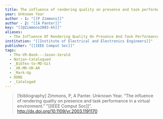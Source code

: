 ```yaml
---
title: The influence of rendering quality on presence and task performance in a virtual environment
year: Unknown Year
author - 1: "[[P Zimmons]]"
author - 2: "[[A Panter]]"
key: "[[@Zimmons2003-kh]]"
aliases:
  - The Influence Of Rendering Quality On Presence And Task Performance In A Virtual Environment
institution: "[[Institute of Electrical and Electronics Engineers]]"
publisher: "[[IEEE Comput Soc]]"
tags:
  - The-VR-Book---Jason-Jerald
  - Notion-Catalogued
  - _BibTex-to-MD-Git
  - _XR-MR-VR-AR
  - _Mark-Up
  - DONE
  - _Cataloged
---
```


> [!bibliography]
> Zimmons, P, A Panter. Unknown Year. “The influence of rendering quality on presence and task performance in a virtual environment.” "[[IEEE Comput Soc]]". http://dx.doi.org/10.1109/vr.2003.1191170